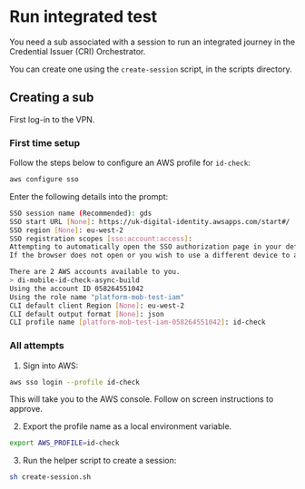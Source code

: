  # Run integrated test

You need a sub associated with a session to run an integrated journey in the Credential Issuer (CRI) Orchestrator.

You can create one using the `create-session` script, in the scripts directory.

## Creating a sub

First log-in to the VPN.

### First time setup

Follow the steps below to configure an AWS profile for `id-check`:

```bash
aws configure sso
```

Enter the following details into the prompt:

```bash
SSO session name (Recommended): gds
SSO start URL [None]: https://uk-digital-identity.awsapps.com/start#/
SSO region [None]: eu-west-2
SSO registration scopes [sso:account:access]:
Attempting to automatically open the SSO authorization page in your default browser.
If the browser does not open or you wish to use a different device to authorize this request, open the following URL:

There are 2 AWS accounts available to you.
> di-mobile-id-check-async-build
Using the account ID 058264551042
Using the role name "platform-mob-test-iam"
CLI default client Region [None]: eu-west-2
CLI default output format [None]: json
CLI profile name [platform-mob-test-iam-058264551042]: id-check
```

### All attempts

1. Sign into AWS:

```bash
aws sso login --profile id-check
```

This will take you to the AWS console.
Follow on screen instructions to approve.

2. Export the profile name as a local environment variable.

```bash
export AWS_PROFILE=id-check
```

3. Run the helper script to create a session:

```bash
sh create-session.sh
```
